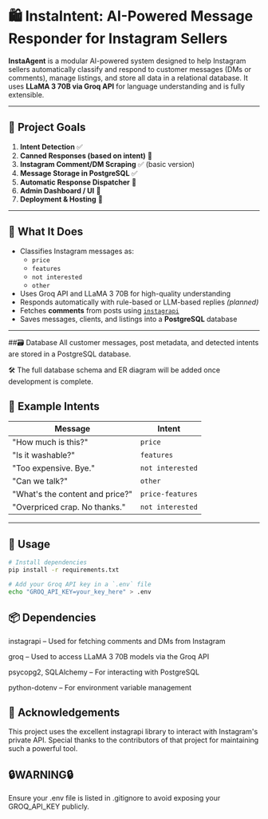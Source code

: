 # 🛍️ InstaIntent: AI-Powered Message Responder for Instagram Sellers

**InstaAgent** is a modular AI-powered system designed to help Instagram sellers automatically classify and respond to customer messages (DMs or comments), manage listings, and store all data in a relational database. It uses **LLaMA 3 70B via Groq API** for language understanding and is fully extensible.

---

## 🔧 Project Goals

1. **Intent Detection** ✅
2. **Canned Responses (based on intent)** 🔄
3. **Instagram Comment/DM Scraping** ✅ (basic version)
4. **Message Storage in PostgreSQL** ✅
5. **Automatic Response Dispatcher** 🔲
6. **Admin Dashboard / UI** 🔲
7. **Deployment & Hosting** 🔲

---

## 🤖 What It Does

- Classifies Instagram messages as:
  - `price`
  - `features`
  - `not interested`
  - `other`
- Uses Groq API and LLaMA 3 70B for high-quality understanding
- Responds automatically with rule-based or LLM-based replies *(planned)*
- Fetches **comments** from posts using [`instagrapi`](https://github.com/adw0rd/instagrapi)
- Saves messages, clients, and listings into a **PostgreSQL** database

---

##🗃️ Database
All customer messages, post metadata, and detected intents are stored in a PostgreSQL database.

🛠️ The full database schema and ER diagram will be added once development is complete.

## 🧠 Example Intents

| Message | Intent |
|--------|--------|
| "How much is this?" | `price` |
| "Is it washable?" | `features` |
| "Too expensive. Bye." | `not interested` |
| "Can we talk?" | `other` |
| "What's the content and price?" | `price-features` |
| "Overpriced crap. No thanks." | `not interested` |

---

## 🚀 Usage

```bash
# Install dependencies
pip install -r requirements.txt

# Add your Groq API key in a `.env` file
echo "GROQ_API_KEY=your_key_here" > .env
```

## 📦 Dependencies
instagrapi – Used for fetching comments and DMs from Instagram

groq – Used to access LLaMA 3 70B models via the Groq API

psycopg2, SQLAlchemy – For interacting with PostgreSQL

python-dotenv – For environment variable management

## 🙌 Acknowledgements
This project uses the excellent instagrapi library to interact with Instagram's private API.
Special thanks to the contributors of that project for maintaining such a powerful tool.

## 🔒WARNING🔒

Ensure your .env file is listed in .gitignore to avoid exposing your GROQ_API_KEY publicly.
